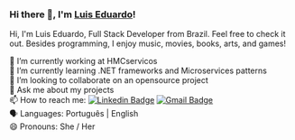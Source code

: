 ### Hi there 👋, I'm [Luis Eduardo](https://www.linkedin.com/in/luiseduardow/)! 

Hi, I'm Luis Eduardo, Full Stack Developer from Brazil. Feel free to check it out. Besides programming, I enjoy music, movies, books, arts, and games!

🔭 I’m currently working at HMCservicos <br/>
🌱 I’m currently learning .NET frameworks and Microservices patterns <br/>
👯 I’m looking to collaborate on an opensource project <br/>
💬 Ask me about my projects <br/>
📫 How to reach me: [![Linkedin Badge](https://img.shields.io/badge/-LuisWilke-blue?style=flat-square&logo=Linkedin&logoColor=white&link=https://www.linkedin.com/in/luiseduardow/)](https://www.linkedin.com/in/luiseduardow/)
[![Gmail Badge](https://img.shields.io/badge/-wilkellopes@gmail.com-c14438?style=flat-square&logo=Gmail&logoColor=white&link=mailto:wilkellopes@gmail.com)](mailto:wilkellopes@gmail.com)<br/>
:speaking_head: Languages: Português | English <br/>
😄 Pronouns: She / Her <br/>
